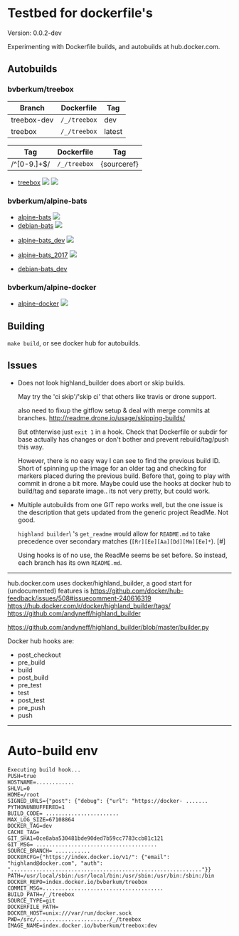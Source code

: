 # Testbed for dockerfile's

Version: 0.0.2-dev

Experimenting with Dockerfile builds, and autobuilds at hub.docker.com.


## Autobuilds

### bvberkum/treebox

Branch           | Dockerfile                   | Tag
---------------- | -----------------------------| ----------------------------
treebox-dev      | ``/_/treebox``               | dev
treebox          | ``/_/treebox``               | latest

Tag              | Dockerfile                   | Tag
---------------- | -----------------------------| ----------------------------
/^[0-9.]+$/      | ``/_/treebox``               | {sourceref}

* [treebox](https://hub.docker.com/r/bvberkum/treebox/)
  [![](https://images.microbadger.com/badges/image/bvberkum/treebox.svg)](https://microbadger.com/images/bvberkum/treebox "microbadger.com image metadata")
  [![](https://images.microbadger.com/badges/version/bvberkum/treebox.svg)](https://microbadger.com/images/bvberkum/treebox "microbadger.com version metadata")

### bvberkum/alpine-bats
- [alpine-bats](https://hub.docker.com/r/bvberkum/alpine-bats/)
  [![](https://images.microbadger.com/badges/image/bvberkum/alpine-bats.svg)](https://microbadger.com/images/bvberkum/alpine-bats "microbadger.com")
- [debian-bats](https://hub.docker.com/r/bvberkum/debian-bats/)
  [![](https://images.microbadger.com/badges/image/bvberkum/debian-bats.svg)](https://microbadger.com/images/bvberkum/debian-bats "microbadger.com")

* [alpine-bats_dev](https://hub.docker.com/r/bvberkum/alpine-bats_dev/)
  [![](https://images.microbadger.com/badges/image/bvberkum/alpine-bats-dev.svg)](https://microbadger.com/images/bvberkum/alpine-bats-dev "microbadger.com")
* [alpine-bats_2017](https://hub.docker.com/r/bvberkum/alpine-bats_dev/)
  [![](https://images.microbadger.com/badges/image/bvberkum/alpine-bats-2017.svg)](https://microbadger.com/images/bvberkum/alpine-bats-2017 "microbadger.com")

* [debian-bats_dev](https://hub.docker.com/r/bvberkum/debian-bats_dev/)

### bvberkum/alpine-docker
- [alpine-docker](https://hub.docker.com/r/bvberkum/alpine-docker/)
  [![](https://images.microbadger.com/badges/image/bvberkum/alpine-docker.svg)](https://microbadger.com/images/bvberkum/alpine-docker "microbadger.com")


## Building
``make build``, or see docker hub for autobuilds.


## Issues
- Does not look highland_builder does abort or skip builds. 

  May try the 'ci skip'/'skip ci' that others like travis or drone support.

  also need to fixup the gitflow setup & deal with merge commits at branches.
  <http://readme.drone.io/usage/skipping-builds/>

  But othterwise just ``exit 1`` in a hook.
  Check that Dockerfile or subdir for base actually has
  changes or don't bother and prevent rebuild/tag/push this way.
 
  However, there is no easy way I can see to find the previous build ID. 
  Short of spinning up the image for an older tag and checking for markers placed during the previous build.
  Before that, going to play with commit in drone a bit more. Maybe could use the hooks at docker hub to build/tag and separate image.. its not very pretty, but could work.

 
- Multiple autobuilds from one GIT repo works well, but the one issue is the
  description that gets updated from the generic project ReadMe. Not good.

  `highland builder`\ 's ``get_readme`` would allow for ``README.md`` to take
  precedence over secondary matches (``[Rr][Ee][Aa][Dd][Mm][Ee]*``). [#]

  Using hooks is of no use, the ReadMe seems be set before. So instead,
  each branch has its own ``README.md``.


---

hub.docker.com uses docker/highland_builder, a good start for (undocumented)
features is
<https://github.com/docker/hub-feedback/issues/508#issuecomment-240616319>
<https://hub.docker.com/r/docker/highland_builder/tags/>
<https://github.com/andyneff/highland_builder>

<https://github.com/andyneff/highland_builder/blob/master/builder.py>

Docker hub hooks are:

- post_checkout
- pre_build
- build
- post_build
- pre_test
- test
- post_test
- pre_push
- push


---

# Auto-build env

```
Executing build hook...
PUSH=true
HOSTNAME=............
SHLVL=0
HOME=/root
SIGNED_URLS={"post": {"debug": {"url": "https://docker- .......
PYTHONUNBUFFERED=1
BUILD_CODE= .......................
MAX_LOG_SIZE=67108864
DOCKER_TAG=dev
CACHE_TAG=
GIT_SHA1=0ce8aba530481bde90ded7b59cc7783ccb81c121
GIT_MSG= ......................................
SOURCE_BRANCH= ...........
DOCKERCFG={"https://index.docker.io/v1/": {"email": "highland@docker.com", "auth": "............................................................"}}
PATH=/usr/local/sbin:/usr/local/bin:/usr/sbin:/usr/bin:/sbin:/bin
DOCKER_REPO=index.docker.io/bvberkum/treebox
COMMIT_MSG=......................................
BUILD_PATH=/_/treebox
SOURCE_TYPE=git
DOCKERFILE_PATH=
DOCKER_HOST=unix:///var/run/docker.sock
PWD=/src/......................./_/treebox
IMAGE_NAME=index.docker.io/bvberkum/treebox:dev
```
